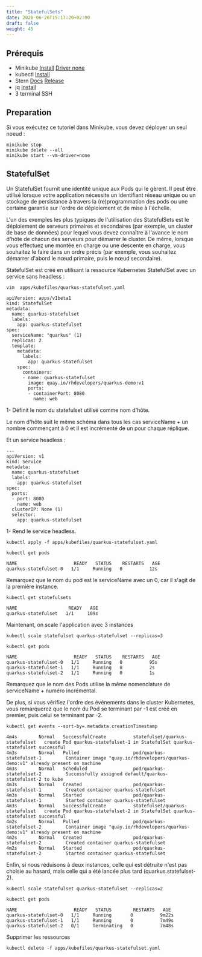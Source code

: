 ```yaml
---
title: "StatefulSets"
date: 2020-06-26T15:17:20+02:00
draft: false
weight: 45
---
```


## Prérequis

- Minikube [Install](https://kubernetes.io/fr/docs/tasks/tools/install-minikube/#installez-minikube-par-t%C3%A9l%C3%A9chargement-direct)  [Driver none](https://kubernetes.io/docs/setup/learning-environment/minikube/#specifying-the-vm-driver)
- kubectl [Install](https://kubernetes.io/fr/docs/tasks/tools/install-kubectl/)
- Stern [Docs](https://kubernetes.io/blog/2016/10/tail-kubernetes-with-stern/) [Release](https://github.com/wercker/stern/releases)
- jq [Install](https://stedolan.github.io/jq/download/)
- 3 terminal SSH


## Preparation

Si vous exécutez ce tutoriel dans Minikube, vous devez déployer un seul noeud :

```
minikube stop
minikube delete --all
minikube start --vm-driver=none
```

## StatefulSet


Un StatefulSet fournit une identité unique aux Pods qui le gèrent. Il peut être utilisé lorsque votre application nécessite un identifiant réseau unique ou un stockage de persistance à travers la (re)programmation des pods ou une certaine garantie sur l'ordre de déploiement et de mise à l'échelle.

L'un des exemples les plus typiques de l'utilisation des StatefulSets est le déploiement de serveurs primaires et secondaires (par exemple, un cluster de base de données) pour lequel vous devez connaître à l'avance le nom d'hôte de chacun des serveurs pour démarrer le cluster. De même, lorsque vous effectuez une montée en charge ou une descente en charge, vous souhaitez le faire dans un ordre précis (par exemple, vous souhaitez démarrer d'abord le nœud primaire, puis le nœud secondaire).

StatefulSet est créé en utilisant la ressource Kubernetes StatefulSet avec un service sans headless :

```
vim  apps/kubefiles/quarkus-statefulset.yaml
```

```
apiVersion: apps/v1beta1
kind: StatefulSet
metadata:
  name: quarkus-statefulset
  labels:
    app: quarkus-statefulset
spec:
  serviceName: "quarkus" (1)
  replicas: 2
  template:
    metadata:
      labels:
        app: quarkus-statefulset
    spec:
      containers:
      - name: quarkus-statefulset
        image: quay.io/rhdevelopers/quarkus-demo:v1
        ports:
        - containerPort: 8080
          name: web
```

1- Définit le nom du statefulset utilisé comme nom d'hôte.

Le nom d'hôte suit le même schéma dans tous les cas serviceName + un nombre commençant à 0 et il est incrémenté de un pour chaque réplique.

Et un service headless :

```
---
apiVersion: v1
kind: Service
metadata:
  name: quarkus-statefulset
  labels:
    app: quarkus-statefulset
spec:
  ports:
  - port: 8080
    name: web
  clusterIP: None (1)
  selector:
    app: quarkus-statefulset
```

1- Rend le service headless.

```
kubectl apply -f apps/kubefiles/quarkus-statefulset.yaml

kubectl get pods
```

```
NAME                     READY   STATUS    RESTARTS   AGE
quarkus-statefulset-0   1/1     Running   0          12s
```

Remarquez que le nom du pod est le serviceName avec un 0, car il s'agit de la première instance.

```
kubectl get statefulsets
```

```
NAME                   READY   AGE
quarkus-statefulset   1/1     109s
```

Maintenant, on scale l'application avec 3 instances

```
kubectl scale statefulset quarkus-statefulset --replicas=3

kubectl get pods
```

```
NAME                     READY   STATUS    RESTARTS   AGE
quarkus-statefulset-0   1/1     Running   0          95s
quarkus-statefulset-1   1/1     Running   0          2s
quarkus-statefulset-2   1/1     Running   0          1s
```

Remarquez que le nom des Pods utilise la même nomenclature de serviceName + numéro incrémental.

De plus, si vous vérifiez l'ordre des événements dans le cluster Kubernetes, vous remarquerez que le nom du Pod se terminant par -1 est créé en premier, puis celui se terminant par -2.

```
kubectl get events --sort-by=.metadata.creationTimestamp
```

```
4m4s        Normal   SuccessfulCreate          statefulset/quarkus-statefulset   create Pod quarkus-statefulset-1 in StatefulSet quarkus-statefulset successful
4m3s        Normal   Pulled                    pod/quarkus-statefulset-1         Container image "quay.io/rhdevelopers/quarkus-demo:v1" already present on machine
4m3s        Normal   Scheduled                 pod/quarkus-statefulset-2         Successfully assigned default/quarkus-statefulset-2 to kube
4m3s        Normal   Created                   pod/quarkus-statefulset-1         Created container quarkus-statefulset
4m3s        Normal   Started                   pod/quarkus-statefulset-1         Started container quarkus-statefulset
4m3s        Normal   SuccessfulCreate          statefulset/quarkus-statefulset   create Pod quarkus-statefulset-2 in StatefulSet quarkus-statefulset successful
4m2s        Normal   Pulled                    pod/quarkus-statefulset-2         Container image "quay.io/rhdevelopers/quarkus-demo:v1" already present on machine
4m2s        Normal   Created                   pod/quarkus-statefulset-2         Created container quarkus-statefulset
4m2s        Normal   Started                   pod/quarkus-statefulset-2         Started container quarkus-statefulset
```

Enfin, si nous réduisons à deux instances, celle qui est détruite n'est pas choisie au hasard, mais celle qui a été lancée plus tard (quarkus.statefulset-2).


```
kubectl scale statefulset quarkus-statefulset --replicas=2

kubectl get pods
```

```
NAME                     READY   STATUS        RESTARTS   AGE
quarkus-statefulset-0   1/1     Running       0          9m22s
quarkus-statefulset-1   1/1     Running       0          7m49s
quarkus-statefulset-2   0/1     Terminating   0          7m48s
```

Supprimer les ressources

```
kubectl delete -f apps/kubefiles/quarkus-statefulset.yaml
```
